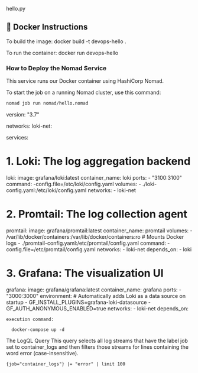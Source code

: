 hello.py

## 🐳 Docker Instructions

To build the image:
docker build -t devops-hello .

To run the container:
docker run devops-hello

### How to Deploy the Nomad Service

This service runs our Docker container using HashiCorp Nomad.

To start the job on a running Nomad cluster, use this command:

```bash
nomad job run nomad/hello.nomad
```

version: "3.7"

networks:
loki-net:

services:

# 1. Loki: The log aggregation backend

loki:
image: grafana/loki:latest
container_name: loki
ports: - "3100:3100"
command: -config.file=/etc/loki/config.yaml
volumes: - ./loki-config.yaml:/etc/loki/config.yaml
networks: - loki-net

# 2. Promtail: The log collection agent

promtail:
image: grafana/promtail:latest
container_name: promtail
volumes: - /var/lib/docker/containers:/var/lib/docker/containers:ro # Mounts Docker logs - ./promtail-config.yaml:/etc/promtail/config.yaml
command: -config.file=/etc/promtail/config.yaml
networks: - loki-net
depends_on: - loki

# 3. Grafana: The visualization UI

grafana:
image: grafana/grafana:latest
container_name: grafana
ports: - "3000:3000"
environment: # Automatically adds Loki as a data source on startup - GF_INSTALL_PLUGINS=grafana-loki-datasource - GF_AUTH_ANONYMOUS_ENABLED=true
networks: - loki-net
depends_on:

    execution command:

      docker-compose up -d

The LogQL Query
​This query selects all log streams that have the label job set to container_logs and then filters those streams for lines containing the word error (case-insensitive).

    {job="container_logs"} |= "error" | limit 100
